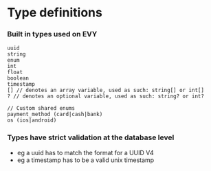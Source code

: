 # Type definitions

### Built in types used on EVY

```
uuid
string
enum
int
float
boolean
timestamp
[] // denotes an array variable, used as such: string[] or int[]
? // denotes an optional variable, used as such: string? or int?

// Custom shared enums
payment_method (card|cash|bank)
os (ios|android)
```

### Types have strict validation at the database level
- eg a uuid has to match the format for a UUID V4
- eg a timestamp has to be a valid unix timestamp